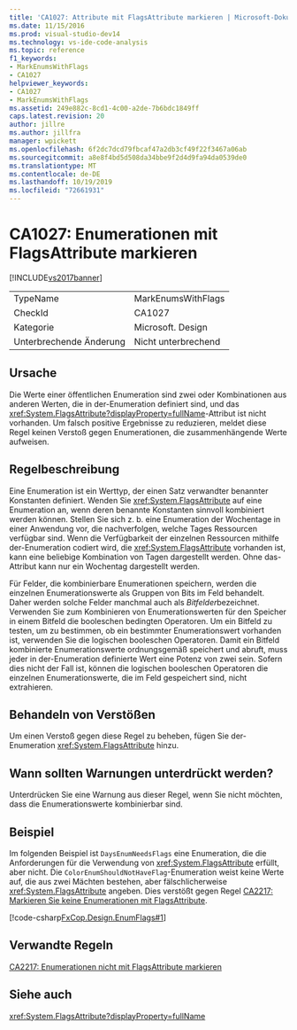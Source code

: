 ```yaml
---
title: 'CA1027: Attribute mit FlagsAttribute markieren | Microsoft-Dokumentation'
ms.date: 11/15/2016
ms.prod: visual-studio-dev14
ms.technology: vs-ide-code-analysis
ms.topic: reference
f1_keywords:
- MarkEnumsWithFlags
- CA1027
helpviewer_keywords:
- CA1027
- MarkEnumsWithFlags
ms.assetid: 249e882c-8cd1-4c00-a2de-7b6bdc1849ff
caps.latest.revision: 20
author: jillre
ms.author: jillfra
manager: wpickett
ms.openlocfilehash: 6f2dc7dcd79fbcaf47a2db3cf49f22f3467a06ab
ms.sourcegitcommit: a8e8f4bd5d508da34bbe9f2d4d9fa94da0539de0
ms.translationtype: MT
ms.contentlocale: de-DE
ms.lasthandoff: 10/19/2019
ms.locfileid: "72661931"
---
```

# <a name="ca1027-mark-enums-with-flagsattribute"></a>CA1027: Enumerationen mit FlagsAttribute markieren
[!INCLUDE[vs2017banner](../includes/vs2017banner.md)]

|||
|-|-|
|TypeName|MarkEnumsWithFlags|
|CheckId|CA1027|
|Kategorie|Microsoft. Design|
|Unterbrechende Änderung|Nicht unterbrechend|

## <a name="cause"></a>Ursache
 Die Werte einer öffentlichen Enumeration sind zwei oder Kombinationen aus anderen Werten, die in der-Enumeration definiert sind, und das <xref:System.FlagsAttribute?displayProperty=fullName>-Attribut ist nicht vorhanden. Um falsch positive Ergebnisse zu reduzieren, meldet diese Regel keinen Verstoß gegen Enumerationen, die zusammenhängende Werte aufweisen.

## <a name="rule-description"></a>Regelbeschreibung
 Eine Enumeration ist ein Werttyp, der einen Satz verwandter benannter Konstanten definiert. Wenden Sie <xref:System.FlagsAttribute> auf eine Enumeration an, wenn deren benannte Konstanten sinnvoll kombiniert werden können. Stellen Sie sich z. b. eine Enumeration der Wochentage in einer Anwendung vor, die nachverfolgen, welche Tages Ressourcen verfügbar sind. Wenn die Verfügbarkeit der einzelnen Ressourcen mithilfe der-Enumeration codiert wird, die <xref:System.FlagsAttribute> vorhanden ist, kann eine beliebige Kombination von Tagen dargestellt werden. Ohne das-Attribut kann nur ein Wochentag dargestellt werden.

 Für Felder, die kombinierbare Enumerationen speichern, werden die einzelnen Enumerationswerte als Gruppen von Bits im Feld behandelt. Daher werden solche Felder manchmal auch als *Bitfelder*bezeichnet. Verwenden Sie zum Kombinieren von Enumerationswerten für den Speicher in einem Bitfeld die booleschen bedingten Operatoren. Um ein Bitfeld zu testen, um zu bestimmen, ob ein bestimmter Enumerationswert vorhanden ist, verwenden Sie die logischen booleschen Operatoren. Damit ein Bitfeld kombinierte Enumerationswerte ordnungsgemäß speichert und abruft, muss jeder in der-Enumeration definierte Wert eine Potenz von zwei sein. Sofern dies nicht der Fall ist, können die logischen booleschen Operatoren die einzelnen Enumerationswerte, die im Feld gespeichert sind, nicht extrahieren.

## <a name="how-to-fix-violations"></a>Behandeln von Verstößen
 Um einen Verstoß gegen diese Regel zu beheben, fügen Sie der-Enumeration <xref:System.FlagsAttribute> hinzu.

## <a name="when-to-suppress-warnings"></a>Wann sollten Warnungen unterdrückt werden?
 Unterdrücken Sie eine Warnung aus dieser Regel, wenn Sie nicht möchten, dass die Enumerationswerte kombinierbar sind.

## <a name="example"></a>Beispiel
 Im folgenden Beispiel ist `DaysEnumNeedsFlags` eine Enumeration, die die Anforderungen für die Verwendung von <xref:System.FlagsAttribute> erfüllt, aber nicht. Die `ColorEnumShouldNotHaveFlag`-Enumeration weist keine Werte auf, die aus zwei Mächten bestehen, aber fälschlicherweise <xref:System.FlagsAttribute> angeben. Dies verstößt gegen Regel [CA2217: Markieren Sie keine Enumerationen mit FlagsAttribute](../code-quality/ca2217-do-not-mark-enums-with-flagsattribute.md).

 [!code-csharp[FxCop.Design.EnumFlags#1](../snippets/csharp/VS_Snippets_CodeAnalysis/FxCop.Design.EnumFlags/cs/FxCop.Design.EnumFlags.cs#1)]

## <a name="related-rules"></a>Verwandte Regeln
 [CA2217: Enumerationen nicht mit FlagsAttribute markieren](../code-quality/ca2217-do-not-mark-enums-with-flagsattribute.md)

## <a name="see-also"></a>Siehe auch
 <xref:System.FlagsAttribute?displayProperty=fullName>
